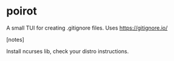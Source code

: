 # poirot

A small TUI for creating .gitignore files. Uses https://gitignore.io/

[notes]

Install ncurses lib, check your distro instructions.